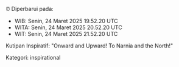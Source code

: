 ⏰ Diperbarui pada:
- WIB: Senin, 24 Maret 2025 19.52.20 UTC
- WITA: Senin, 24 Maret 2025 20.52.20 UTC
- WIT: Senin, 24 Maret 2025 21.52.20 UTC

Kutipan Inspiratif:
"Onward and Upward!  To Narnia and the North!"


Kategori: inspirational


